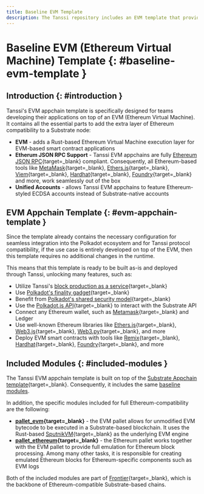 ```yaml
---
title: Baseline EVM Template
description: The Tanssi repository includes an EVM template that provides all the necessary configurations to launch an appchain that is fully compatible with Ethereum.
---
```


# Baseline EVM (Ethereum Virtual Machine) Template {: #baseline-evm-template }

## Introduction {: #introduction }

Tanssi's EVM appchain template is specifically designed for teams developing their applications on top of an EVM (Ethereum Virtual Machine). It contains all the essential parts to add the extra layer of Ethereum compatibility to a Substrate node:

- **EVM** - adds a Rust-based Ethereum Virtual Machine execution layer for EVM-based smart contract applications
- **Etherum JSON RPC Support** - Tanssi EVM appchains are fully [Ethereum JSON RPC](https://ethereum.org/en/developers/docs/apis/json-rpc/){target=\_blank} compliant. Consequently, all Ethereum-based tools like [MetaMask](https://metamask.io/){target=\_blank}, [Ethers.js](https://docs.ethers.org/){target=\_blank}, [Viem](https://viem.sh/){target=\_blank}, [Hardhat](https://hardhat.org/){target=\_blank}, [Foundry](https://book.getfoundry.sh/){target=\_blank} and more, work seamlessly out of the box
- **Unified Accounts** - allows Tanssi EVM appchains to feature Ethereum-styled ECDSA accounts instead of Substrate-native accounts

## EVM Appchain Template {: #evm-appchain-template }

Since the template already contains the necessary configuration for seamless integration into the Polkadot ecosystem and for Tanssi protocol compatibility, if the use case is entirely developed on top of the EVM, then this template requires no additional changes in the runtime.

This means that this template is ready to be built as-is and deployed through Tanssi, unlocking many features, such as:

- Utilize Tanssi's [block production as a service](/learn/tanssi/technical-features/#block-production-as-a-service){target=\_blank}
- Use [Polkadot's finality gadget](https://wiki.polkadot.network/docs/learn-consensus#finality-gadget-grandpa){target=\_blank}
- Benefit from [Polkadot's shared security model](https://wiki.polkadot.network/docs/learn-parachains#shared-security){target=\_blank}
- Use the [Polkadot.js API](/builders/interact/substrate-api/polkadot-js-api){target=\_blank} to interact with the Substrate API
- Connect any Ethereum wallet, such as [Metamask](/builders/interact/ethereum-api/wallets/metamask/){target=\_blank} and Ledger
- Use well-known Ethereum libraries like [Ethers.js](/builders/interact/ethereum-api/libraries/ethersjs){target=\_blank}, [Web3.js](/builders/interact/ethereum-api/libraries/web3js){target=\_blank}, [Web3.py](/builders/interact/ethereum-api/libraries/web3py/){target=\_blank}, and more
- Deploy EVM smart contracts with tools like [Remix](https://remix.ethereum.org/){target=\_blank}, [Hardhat](https://hardhat.org/){target=\_blank}, [Foundry](https://github.com/foundry-rs/foundry){target=\_blank}, and more


## Included Modules {: #included-modules }

The Tanssi EVM appchain template is built on top of the [Substrate Appchain template](/builders/build/templates/substrate/){target=\_blank}. Consequently, it includes the same [baseline modules](/builders/build/templates/substrate/#included-modules).

In addition, the specific modules included for full Ethereum-compatibility are the following:

- **[pallet_evm](https://docs.rs/pallet-evm/latest/pallet_evm/){target=\_blank}** - the EVM pallet allows for unmodified EVM bytecode to be executed in a Substrate-based blockchain. It uses the Rust-based [SputnikVM](https://github.com/rust-ethereum/evm){target=\_blank} as the underlying EVM engine
- **[pallet_ethereum](https://docs.rs/pallet-ethereum/latest/pallet_ethereum/){target=\_blank}** - the Ethereum pallet works together with the EVM pallet to provide full emulation for Ethereum block processing. Among many other tasks, it is responsible for creating emulated Ethereum blocks for Ethereum-specific components such as EVM logs

Both of the included modules are part of [Frontier](https://github.com/paritytech/frontier){target=\_blank}, which is the backbone of Ethereum-compatible Substrate-based chains.
